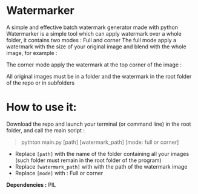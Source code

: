 # Watermarker
A simple and effective batch watermark generator made with python
Watermarker is a simple tool which can apply watermark over a whole folder, it contains two modes : Full and corner
The full mode apply a watermark with the size of your original image and blend with the whole image, for example : 

The corner mode apply the watermark at the top corner of the image : 


All original images  must be in a folder and the watermark in the root folder of the repo or in subfolders

# How to use it:
Download the repo and launch your terminal (or command line) in the root folder, and call the main script : 
> pythton main.py [path] [watermark_path] [mode: full or corner]

- Replace `[path]` with the name of the folder containing all your images (such folder must remain in the root folder of the program)
- Replace `[watermark_path]` with with the path of the watermark image
- Replace `[mode]` with : Full or corner

**Dependencies :**  PIL

 
